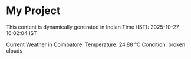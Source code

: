 # My Project

This content is dynamically generated in Indian Time (IST): 2025-10-27 16:02:04 IST


Current Weather in Coimbatore:
Temperature: 24.88 °C
Condition: broken clouds
